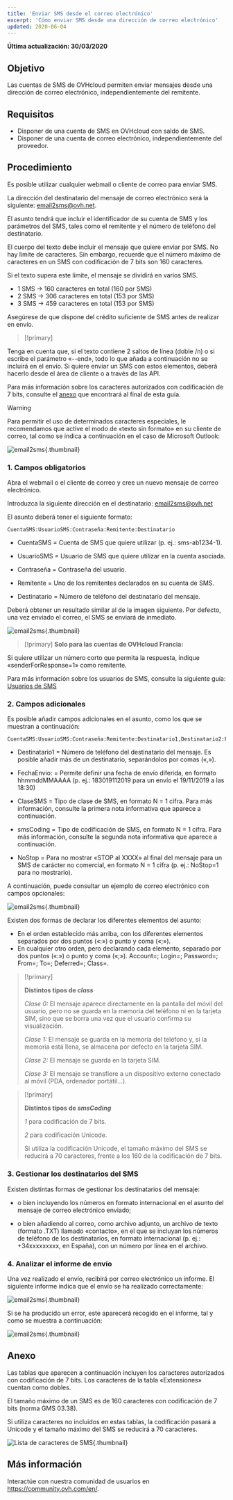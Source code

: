 ```yaml
---
title: 'Enviar SMS desde el correo electrónico'
excerpt: 'Cómo enviar SMS desde una dirección de correo electrónico'
updated: 2020-06-04
---
```


**Última actualización: 30/03/2020**

## Objetivo

Las cuentas de SMS de OVHcloud permiten enviar mensajes desde una dirección de correo electrónico, independientemente del remitente.

## Requisitos

- Disponer de una cuenta de SMS en OVHcloud con saldo de SMS.
- Disponer de una cuenta de correo electrónico, independientemente del proveedor.


## Procedimiento

Es posible utilizar cualquier webmail o cliente de correo para enviar SMS.

La dirección del destinatario del mensaje de correo electrónico será la siguiente: email2sms@ovh.net.

El asunto tendrá que incluir el identificador de su cuenta de SMS y los parámetros del SMS, tales como el remitente y el número de teléfono del destinatario.

El cuerpo del texto debe incluir el mensaje que quiere enviar por SMS. No hay límite de caracteres. Sin embargo, recuerde que el número máximo de caracteres en un SMS con codificación de 7 bits son 160 caracteres.

Si el texto supera este límite, el mensaje se dividirá en varios SMS.

- 1 SMS -> 160 caracteres en total (160 por SMS)
- 2 SMS -> 306 caracteres en total (153 por SMS)
- 3 SMS -> 459 caracteres en total (153 por SMS)

Asegúrese de que dispone del crédito suficiente de SMS antes de realizar en envío.

> [!primary]
>
Tenga en cuenta que, si el texto contiene 2 saltos de línea (doble /n) o si escribe el parámetro «--end», todo lo que añada a continuación no se incluirá en el envío.
Si quiere enviar un SMS con estos elementos, deberá hacerlo desde el área de cliente o a través de las API.
>

Para más información sobre los caracteres autorizados con codificación de 7 bits, consulte el [anexo](/pages/telecom/sms/envoyer_des_sms_depuis_une_adresse_email#anexo_1) que encontrará al final de esta guía.

> [!warning]
>
> Para permitir el uso de determinados caracteres especiales, le recomendamos que active el modo de «texto sin formato» en su cliente de correo, tal como se indica a continuación en el caso de Microsoft Outlook:
> 
> ![email2sms](images/plaintext01.png){.thumbnail}
> 

### 1\. Campos obligatorios

Abra el webmail o el cliente de correo y cree un nuevo mensaje de correo electrónico. 

Introduzca la siguiente dirección en el destinatario: email2sms@ovh.net

El asunto deberá tener el siguiente formato: 


```
CuentaSMS:UsuarioSMS:Contraseña:Remitente:Destinatario
```



- CuentaSMS = Cuenta de SMS que quiere utilizar (p. ej.: sms-ab1234-1).

- UsuarioSMS = Usuario de SMS que quiere utilizar en la cuenta asociada.

- Contraseña = Contraseña del usuario.

- Remitente = Uno de los remitentes declarados en su cuenta de SMS.

- Destinatario = Número de teléfono del destinatario del mensaje.

Deberá obtener un resultado similar al de la imagen siguiente. Por defecto, una vez enviado el correo, el SMS se enviará de inmediato.


![email2sms](images/send-sms-through-email1.png){.thumbnail}

> [!primary]
>**Solo para las cuentas de OVHcloud Francia:**
>
Si quiere utilizar un número corto que permita la respuesta, indique «senderForResponse=1» como remitente.
>

Para más información sobre los usuarios de SMS, consulte la siguiente guía: [Usuarios de SMS](/pages/telecom/sms/tout_savoir_sur_les_utilisateurs_sms)


### 2\. Campos adicionales

Es posible añadir campos adicionales en el asunto, como los que se muestran a continuación:


```
CuentaSMS:UsuarioSMS:Contraseña:Remitente:Destinatario1,Destinatario2:FechaEnvio:ClaseSMS:smsCoding:NoStop
```



- Destinatario1 = Número de teléfono del destinatario del mensaje. Es posible añadir más de un destinatario, separándolos por comas («,»).

- FechaEnvio: = Permite definir una fecha de envío diferida, en formato hhmmddMMAAAA (p. ej.: 183019112019 para un envío el 19/11/2019 a las 18:30) 

- ClaseSMS = Tipo de clase de SMS, en formato N = 1 cifra. Para más información, consulte la primera nota informativa que aparece a continuación.

- smsCoding = Tipo de codificación de SMS, en formato N = 1 cifra. Para más información, consulte la segunda nota informativa que aparece a continuación.

- NoStop = Para no mostrar «STOP al XXXX» al final del mensaje para un SMS de carácter no comercial, en formato N = 1 cifra (p. ej.: NoStop=1 para no mostrarlo).

A continuación, puede consultar un ejemplo de correo electrónico con campos opcionales:

![email2sms](images/send-sms-through-email3.png){.thumbnail}

Existen dos formas de declarar los diferentes elementos del asunto:

- En el orden establecido más arriba, con los diferentes elementos separados por dos puntos («:») o punto y coma («;»).
- En cualquier otro orden, pero declarando cada elemento, separado por dos puntos («:») o punto y coma («;»). Account=; Login=; Password=; From=; To=; Deferred=; Class=.

> [!primary]
>
> **Distintos tipos de *class***
> 
> *Clase 0:* El mensaje aparece directamente en la pantalla del móvil del usuario, pero no se guarda en la memoria del teléfono ni en la tarjeta SIM, sino que se borra una vez que el usuario confirma su visualización.
> 
> *Clase 1:* El mensaje se guarda en la memoria del teléfono y, si la memoria está llena, se almacena por defecto en la tarjeta SIM.
> 
> *Clase 2:* El mensaje se guarda en la tarjeta SIM.
> 
> *Clase 3:* El mensaje se transfiere a un dispositivo externo conectado al móvil (PDA, ordenador portátil...).
>

> [!primary]
>
> **Distintos tipos de *smsCoding***
> 
> *1* para codificación de 7 bits.
> 
> *2* para codificación Unicode.
> 
>Si utiliza la codificación Unicode, el tamaño máximo del SMS se reducirá a 70 caracteres, frente a los 160 de la codificación de 7 bits.
>

### 3\. Gestionar los destinatarios del SMS

Existen distintas formas de gestionar los destinatarios del mensaje:


- o bien incluyendo los números en formato internacional en el asunto del mensaje de correo electrónico enviado;

- o bien añadiendo al correo, como archivo adjunto, un archivo de texto (formato .TXT) llamado «contacto», en el que se incluyan los números de teléfono de los destinatarios, en formato internacional (p. ej.: +34xxxxxxxxx, en España), con un número por línea en el archivo.



### 4\. Analizar el informe de envío

Una vez realizado el envío, recibirá por correo electrónico un informe. El siguiente informe indica que el envío se ha realizado correctamente:

![email2sms](images/send-sms-through-email4.png){.thumbnail}

Si se ha producido un error, este aparecerá recogido en el informe, tal y como se muestra a continuación:

![email2sms](images/send-sms-through-email5.png){.thumbnail}

## Anexo

Las tablas que aparecen a continuación incluyen los caracteres autorizados con codificación de 7 bits. Los caracteres de la tabla «Extensiones» cuentan como dobles. 

El tamaño máximo de un SMS es de 160 caracteres con codificación de 7 bits (norma GMS 03.38).

Si utiliza caracteres no incluidos en estas tablas, la codificación pasará a Unicode y el tamaño máximo del SMS se reducirá a 70 caracteres.

![Lista de caracteres de SMS](images/smsauthorizedcharacters.png){.thumbnail}

## Más información

Interactúe con nuestra comunidad de usuarios en <https://community.ovh.com/en/>.
